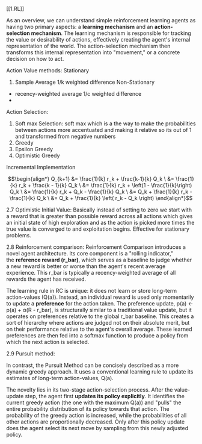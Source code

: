 [[1.RL]]


As an overview, we can understand simple reinforcement learning agents as having two primary aspects: a **learning mechanism** and an **action-selection mechanism**. The learning mechanism is responsible for tracking the value or desirability of actions, effectively creating the agent's internal representation of the world. The action-selection mechanism then transforms this internal representation into "movement," or a concrete decision on how to act.

Action Value methods:
Stationary 

1. Sample Average 1/k weighted difference
Non-Stationary
 - recency-weighted average 1/c weighted difference
- 

Action Selection:
1. Soft max Selection: soft max which is a the way to make the probabilities between actions more accentuated and making it relative so its out of 1 and transformed from negative numbers
2. Greedy
3. Epsilon Greedy
4. Optimistic Greedy

Incremental Implementation

$$\begin{align*}  
Q_{k+1} &= \frac{1}{k} r_k + \frac{k-1}{k} Q_k \  
&= \frac{1}{k} r_k + \frac{k - 1}{k} Q_k \  
&= \frac{1}{k} r_k + \left(1 - \frac{1}{k}\right) Q_k \  
&= \frac{1}{k} r_k + Q_k - \frac{1}{k} Q_k \  
&= Q_k + \frac{1}{k} r_k - \frac{1}{k} Q_k \  
&= Q_k + \frac{1}{k} \left( r_k - Q_k \right)  
\end{align*}$$

2.7 Optimistic Initial Value: Basically instead of setting to zero we start with a reward that is greater than possible reward across all actions which gives an initial state of high exploration and as the action is picked more times the true value is converged to and exploitation begins. Effective for stationary problems. 


2.8 Reinforcement comparison:
Reinforcement Comparison introduces a novel agent architecture. Its core component is a "rolling indicator," the **reference reward (r_bar)**, which serves as a baseline to judge whether a new reward is better or worse than the agent's recent average experience. This r_bar is typically a recency-weighted average of all rewards the agent has received.

The learning rule in RC is unique: it does not learn or store long-term action-values (Q(a)). Instead, an individual reward is used only momentarily to update a **preference** for the action taken. The preference update, p(a) ← p(a) + α(R - r_bar), is structurally similar to a traditional value update, but it operates on preferences relative to the global r_bar baseline. This creates a sort of hierarchy where actions are judged not on their absolute merit, but on their performance relative to the agent's overall average. These learned preferences are then fed into a softmax function to produce a policy from which the next action is selected.


2.9 Pursuit method:

In contrast, the Pursuit Method can be concisely described as a more dynamic greedy approach. It uses a conventional learning rule to update its estimates of long-term action-values, Q(a).

The novelty lies in its two-stage action-selection process. After the value-update step, the agent first **updates its policy explicitly**. It identifies the current greedy action (the one with the maximum Q(a)) and "pulls" the entire probability distribution of its policy towards that action. The probability of the greedy action is increased, while the probabilities of all other actions are proportionally decreased. Only after this policy update does the agent select its next move by sampling from this newly adjusted policy.